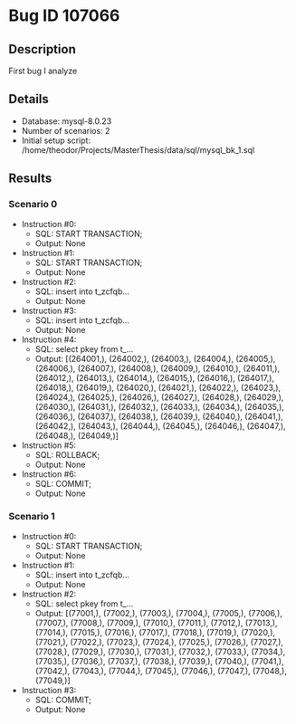 # Bug ID 107066

## Description
First bug I analyze

## Details
 * Database: mysql-8.0.23
 * Number of scenarios: 2
 * Initial setup script: /home/theodor/Projects/MasterThesis/data/sql/mysql_bk_1.sql

## Results
### Scenario 0
 * Instruction #0:
     - SQL:  START TRANSACTION;
     - Output: None
 * Instruction #1:
     - SQL:  START TRANSACTION;
     - Output: None
 * Instruction #2:
     - SQL:  insert into t_zcfqb...
     - Output: None
 * Instruction #3:
     - SQL:  insert into t_zcfqb...
     - Output: None
 * Instruction #4:
     - SQL:  select pkey from t_...
     - Output: [(264001,), (264002,), (264003,), (264004,), (264005,), (264006,), (264007,), (264008,), (264009,), (264010,), (264011,), (264012,), (264013,), (264014,), (264015,), (264016,), (264017,), (264018,), (264019,), (264020,), (264021,), (264022,), (264023,), (264024,), (264025,), (264026,), (264027,), (264028,), (264029,), (264030,), (264031,), (264032,), (264033,), (264034,), (264035,), (264036,), (264037,), (264038,), (264039,), (264040,), (264041,), (264042,), (264043,), (264044,), (264045,), (264046,), (264047,), (264048,), (264049,)]
 * Instruction #5:
     - SQL:  ROLLBACK;
     - Output: None
 * Instruction #6:
     - SQL:  COMMIT;
     - Output: None

### Scenario 1
 * Instruction #0:
     - SQL:  START TRANSACTION;
     - Output: None
 * Instruction #1:
     - SQL:  insert into t_zcfqb...
     - Output: None
 * Instruction #2:
     - SQL:  select pkey from t_...
     - Output: [(77001,), (77002,), (77003,), (77004,), (77005,), (77006,), (77007,), (77008,), (77009,), (77010,), (77011,), (77012,), (77013,), (77014,), (77015,), (77016,), (77017,), (77018,), (77019,), (77020,), (77021,), (77022,), (77023,), (77024,), (77025,), (77026,), (77027,), (77028,), (77029,), (77030,), (77031,), (77032,), (77033,), (77034,), (77035,), (77036,), (77037,), (77038,), (77039,), (77040,), (77041,), (77042,), (77043,), (77044,), (77045,), (77046,), (77047,), (77048,), (77049,)]
 * Instruction #3:
     - SQL:  COMMIT;
     - Output: None
